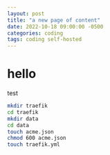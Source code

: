 ```yaml
---
layout: post
title: "a new page of content"
date: 2022-10-18 09:00:00 -0500
categories: coding
tags: coding self-hosted
---
```


# hello 
test


```bash
mkdir traefik
cd traefik
mkdir data
cd data
touch acme.json
chmod 600 acme.json
touch traefik.yml
```